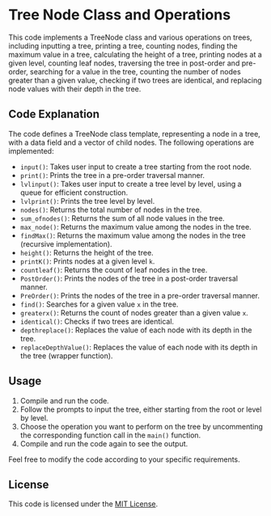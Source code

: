 # Tree Node Class and Operations

This code implements a TreeNode class and various operations on trees, including inputting a tree, printing a tree, counting nodes, finding the maximum value in a tree, calculating the height of a tree, printing nodes at a given level, counting leaf nodes, traversing the tree in post-order and pre-order, searching for a value in the tree, counting the number of nodes greater than a given value, checking if two trees are identical, and replacing node values with their depth in the tree.

## Code Explanation

The code defines a TreeNode class template, representing a node in a tree, with a data field and a vector of child nodes. The following operations are implemented:

- `input()`: Takes user input to create a tree starting from the root node.
- `print()`: Prints the tree in a pre-order traversal manner.
- `lvlinput()`: Takes user input to create a tree level by level, using a queue for efficient construction.
- `lvlprint()`: Prints the tree level by level.
- `nodes()`: Returns the total number of nodes in the tree.
- `sum_ofnodes()`: Returns the sum of all node values in the tree.
- `max_node()`: Returns the maximum value among the nodes in the tree.
- `findMax()`: Returns the maximum value among the nodes in the tree (recursive implementation).
- `height()`: Returns the height of the tree.
- `printK()`: Prints nodes at a given level `k`.
- `countleaf()`: Returns the count of leaf nodes in the tree.
- `PostOrder()`: Prints the nodes of the tree in a post-order traversal manner.
- `PreOrder()`: Prints the nodes of the tree in a pre-order traversal manner.
- `find()`: Searches for a given value `x` in the tree.
- `greaterx()`: Returns the count of nodes greater than a given value `x`.
- `identical()`: Checks if two trees are identical.
- `depthreplace()`: Replaces the value of each node with its depth in the tree.
- `replaceDepthValue()`: Replaces the value of each node with its depth in the tree (wrapper function).

## Usage

1. Compile and run the code.
2. Follow the prompts to input the tree, either starting from the root or level by level.
3. Choose the operation you want to perform on the tree by uncommenting the corresponding function call in the `main()` function.
4. Compile and run the code again to see the output.

Feel free to modify the code according to your specific requirements.

## License

This code is licensed under the [MIT License](https://opensource.org/licenses/MIT).

